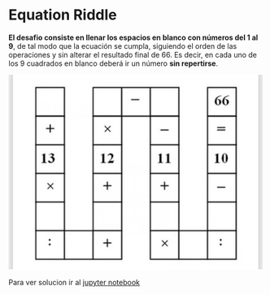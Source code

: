 # Equation Riddle

**El desafio consiste en llenar los espacios en blanco con números del 1 al 9**, de tal modo que la ecuación se cumpla, siguiendo el orden de las operaciones y sin alterar el resultado final de 66. Es decir, en cada uno de los 9 cuadrados en blanco deberá ir un número **sin repertirse**.

<img src="./desafioEcuacionSudoku.jpg" width="500">

Para ver solucion ir al [jupyter notebook](/.jupyter/SolTebinskySolTebinski.ipynb)
